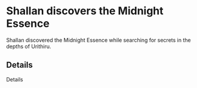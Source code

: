 # Shallan discovers the Midnight Essence
Shallan discovered the Midnight Essence while searching for secrets in the depths of Urithiru.

## Details
Details
